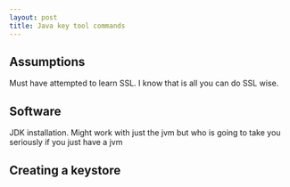 ```yaml
---
layout: post
title: Java key tool commands
---
```


## Assumptions

Must have attempted to learn SSL. I know that is all you can do SSL wise.

## Software

JDK installation. Might work with just the jvm but who is going to take you seriously if you just have a jvm

## Creating a keystore

```
